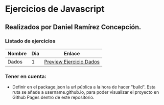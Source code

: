 # Ejercicios de Javascript
## Realizados por Daniel Ramírez Concepción.

### Listado de ejercicios
Nombre | Dia | Enlace
------------ | ------------- | -------------
Dados | 1 | [Preview Ejercicio Dados](https://rcdaniel.github.io/ejerciciosJavascript/dados/build/)


### Tener en cuenta:
  - Definir en el package.json la url pública a la hora de hacer "build". Esta ruta se añade a username.github.io, para poder visualizar el proyecto en Github Pages dentro de este repositorio.
